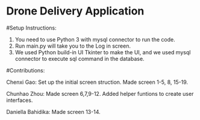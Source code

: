 # Drone Delivery Application

#Setup Instructions:
1. You need to use Python 3 with mysql connector to run the code.
2. Run main.py will take you to the Log in screen.
3. We used Python build-in UI Tkinter to make the UI, and we used mysql connector to execute sql command in the database.

#Contributions:

Chenxi Gao: Set up the initial screen struction. Made screen 1-5, 8, 15-19.

Chunhao Zhou: Made screen 6,7,9-12. Added helper funtions to create user interfaces.

Daniella Bahidika: Made screen 13-14.
